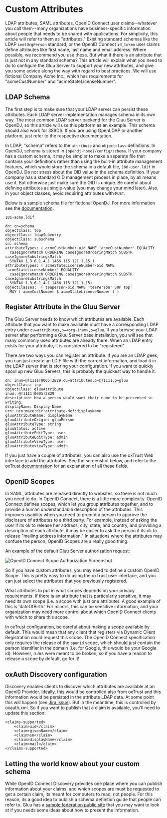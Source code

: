 # Custom Attributes

LDAP attributes, SAML attributes, OpenID Connect user claims--whatever
you call them--many organizations have business-specific information
about people that needs to be shared with applications. For simplicity,
this article will refer to them as "attributes." Existing standard
schemas like the LDAP `inetOrgPerson` standard, or the OpenID Connect
`id_token` user claims define attributes like first name, last name and
email address. Where possible, we recommend you use these. But what if
there is an attribute that is just not in any standard schema? This
article will explain what you need to do to configure the Gluu Server to
support your new attributes, and give you some advice along the way with
regard to best practices. We will use fictional Company Acme Inc., which
has requirements for "acmeCustNumber" and "acmeStateLicenseNumber".

## LDAP Schema

The first step is to make sure that your LDAP server can persist these
attributes. Each LDAP server implementation manages schema in its own
way. The most common LDAP server backend for the Gluu Server is OpenDJ,
so this article will use this platform as an example. This schema should
also work for 389DS. If you are using OpenLDAP or another platform, just
refer to the respective documentation.

In LDAP, "schema" refers to the `attribute` and `objectclass`
definitions. In OpenDJ, schema is stored in
`{opendj-home}/config/schema`. If your company has a custom schema, it
may be simpler to make a separate file that contains your definitions
rather than using the built-in attribute management features, which
would store the schema in a default file, `100-user.ldif` in OpenDJ. Do
not stress about the OID value in the schema definition. If your company
has a standard OID management process in place, by all means use it. But
otherwise just make sure the OID is unique. Be careful about defining
attributes as single-value (you may change your mind later). Also, in
your object classes, avoid requiring attributes with `MUST`.

Below is a sample schema file for fictional OpenDJ. For more information see
the [documentation](http://opendj.forgerock.org/opendj-server/doc/admin-guide/#chap-schema).

``101-acme.ldif``

    dn: cn=schema
    objectClass: top
    objectClass: ldapSubentry
    objectClass: subschema
    cn: schema
    attributeTypes: ( acmeCustNumber-oid NAME 'acmeCustNumber' EQUALITY
      caseIgnoreMatch ORDERING caseIgnoreOrderingMatch SUBSTR caseIgnoreSubstringsMatch
      SYNTAX 1.3.6.1.4.1.1466.115.121.1.15 )
    attributeTypes: ( acmeStateLicenseNumber-oid NAME 'acmeStateLicenseNumber' EQUALITY
      caseIgnoreMatch ORDERING caseIgnoreOrderingMatch SUBSTR caseIgnoreSubstringsMatch
      SYNTAX 1.3.6.1.4.1.1466.115.121.1.15)
    objectClasses:  ( teaperson-oid NAME 'teaPerson' SUP top
      MAY ( acmeCustNumber $ acmeStateLicenseNumber ) )

## Register Attribute in the Gluu Server

The Gluu Server needs to know which attributes are available. Each
attribute that you want to make available must have a corresponding LDAP
entry under `ou=attributes,o=<org-inum>,o=gluu`. If you browse your LDAP
server after performing a Gluu Server base installation, you will see
that many commonly used attributes are already there. When an LDAP entry
exists for your attribute, it is considered to be "registered".

There are two ways you can register an attribute. If you are an LDAP
geek, you can just create an LDIF file with the correct information, and
load it in the LDAP server that is storing your configuration. If you
want to quickly spool up new Gluu Servers, this is probably the quickest
way to handle it.

    dn: inum=@!1111!0005!2B29,ou=attributes,o=@!1111,o=gluu
    objectClass: top
    objectClass: gluuAttribute
    inum: @!1111!0005!2B29
    description: How a person would want their name to be presented in writing.
    displayName: Display Name
    urn: urn:mace:dir:attribute-def:displayName
    gluuAttributeName: displayName
    gluuAttributeOrigin: gluuPerson
    gluuAttributeType: string
    gluuStatus: active
    gluuAttributeEditType: user
    gluuAttributeEditType: admin
    gluuAttributeViewType: user
    gluuAttributeViewType: admin

If you just have a couple of attributes, you can also use the oxTrust
Web interface to add the attributes. See the screenshot below, and refer
to the oxTrust
[documentation](http://www.gluu.org/docs/admin-guide/configuration/#attributes)
for an explanation of all these fields.

## OpenID Scopes

In SAML, attributes are released directly to websites, so there is not
much you need to do. In OpenID Connect, there is a little more
complexity. OpenID Connect defines scopes, which let you group
attributes together, and to provide a human understandable description
of the attributes. This improves usability when you need to prompt a
person to approve the disclosure of attributes to a third party. For
example, instead of asking the user if its ok to release her address,
city, state, and country, and providing a description of each attribute,
it may be easier to ask the person if its ok to release "mailing address
information." In situations where the attributes may confuse the person,
OpenID Scopes are a really good thing.

An example of the default Gluu Server authorization request:

![OpenID Connect Scope Authorization Screenshot](https://raw.githubusercontent.com/GluuFederation/docs/master/sources/img/openid_connect/authz_screenshot.png)

So if you have custom attributes, you may need to define a custom OpenID Scope.
This is pretty easy to do using the oxTrust user interface, and you can just
select the attributes that you previously registered.

What attributes to put in what scopes depends on your privacy requirements.
If there is an attribute that is particularly sensitive, it may need its own
scope (i.e. a scope with just one attribute). A good example of this is
'dateOfBirth.' For minors, this can be sensitive information, and your
organization may need more control about which OpenID Connect clients with
which to share this scope.

In oxTrust configuration, be careful about making a scope available by
default. This would mean that any client that registers via Dynamic Client
Registration could request this scope. The OpenID Connect specification only
requires the release of the `openid` scope, which should just contain the
person identifier in the domain (i.e. for Google, this would be your Google id).
However, rules were meant to be broken, so if you have a reason to release
a scope by default, go for it!

## oxAuth Discovery configuration

Discovery enables clients to discover which attributes are available at an
OpenID Provider. Ideally, this would be controlled also from oxTrust and this
information would be persisted in the attribute LDAP data. At some point this
will happen (see [Jira issue](http://ox.gluu.org/jira/browse/OXTRUST-169)). But 
in the meantime, this is controlled by oxauth.xml. So if you want to publish 
that a claim is available, you'll need to update this section:

    <claims-supported>
        <claim>uid</claim>
        <claim>givenName</claim>
        <claim>sn</claim>
        <claim>displayName</claim>
        <claim>mail</claim>
    </claims-supported>

## Letting the world know about your custom schema

While OpenID Connect Discovery provides one place where you can publish
information about your claims, and which scopes are must be requested
to get a certain claim, its meant for computers to read, not people.
For this reason, its a good idea to publish a schema definition guide
that people can refer to. Gluu has a 
[sample federation public site](http://www.gluu.co/sample-federation)
that you may want to look at if you needs some ideas about how to present
the information.
